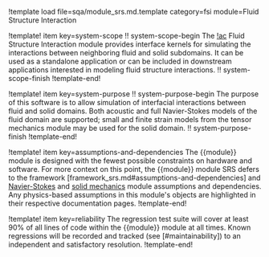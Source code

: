 !template load file=sqa/module_srs.md.template category=fsi module=Fluid Structure Interaction

!template! item key=system-scope
!! system-scope-begin
The [!ac](MOOSE) Fluid Structure Interaction module provides interface kernels
for simulating the interactions between neighboring fluid and solid
subdomains. It can be used as a standalone application or can be included in
downstream applications interested in modeling fluid structure interactions.
!! system-scope-finish
!template-end!

!template! item key=system-purpose
!! system-purpose-begin
The purpose of this software is to allow simulation of interfacial interactions between
fluid and solid domains. Both acoustic and full Navier-Stokes models of the
fluid domain are supported; small and finite strain models from the tensor
mechanics module may be used for the solid domain.
!! system-purpose-finish
!template-end!

!template! item key=assumptions-and-dependencies
The {{module}} module is designed with the fewest possible constraints on hardware and software.
For more context on this point, the {{module}} module SRS defers to the framework
[framework_srs.md#assumptions-and-dependencies] and [Navier-Stokes](navier_stokes_srs.md#assumptions-and-dependencies)
and [solid mechanics](solid_mechanics_srs.md#assumptions-and-dependencies) module assumptions and
dependencies. Any physics-based assumptions in this module's objects are highlighted in their respective
documentation pages.
!template-end!

!template! item key=reliability
The regression test suite will cover at least 90% of all lines of code within the {{module}}
module at all times. Known regressions will be recorded and tracked (see [#maintainability]) to an
independent and satisfactory resolution.
!template-end!
